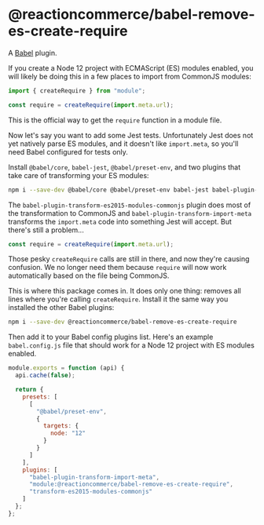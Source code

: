 # @reactioncommerce/babel-remove-es-create-require

A [Babel](https://babeljs.io) plugin.

If you create a Node 12 project with ECMAScript (ES) modules enabled, you will likely be doing this in a few places to import from CommonJS modules:

```js
import { createRequire } from "module";

const require = createRequire(import.meta.url);
```

This is the official way to get the `require` function in a module file.

Now let's say you want to add some Jest tests. Unfortunately Jest does not yet natively parse ES modules, and it doesn't like `import.meta`, so you'll need Babel configured for tests only.

Install `@babel/core`, `babel-jest`, `@babel/preset-env`, and two plugins that take care of transforming your ES modules:

```sh
npm i --save-dev @babel/core @babel/preset-env babel-jest babel-plugin-transform-import-meta babel-plugin-transform-es2015-modules-commonjs
```

The `babel-plugin-transform-es2015-modules-commonjs` plugin does most of the transformation to CommonJS and `babel-plugin-transform-import-meta` transforms the `import.meta` code into something Jest will accept. But there's still a problem...

```js
const require = createRequire(import.meta.url);
```

Those pesky `createRequire` calls are still in there, and now they're causing confusion. We no longer need them because `require` will now work automatically based on the file being CommonJS.

This is where this package comes in. It does only one thing: removes all lines where you're calling `createRequire`. Install it the same way you installed the other Babel plugins:

```sh
npm i --save-dev @reactioncommerce/babel-remove-es-create-require
```

Then add it to your Babel config plugins list. Here's an example `babel.config.js` file that should work for a Node 12 project with ES modules enabled.

```js
module.exports = function (api) {
  api.cache(false);

  return {
    presets: [
      [
        "@babel/preset-env",
        {
          targets: {
            node: "12"
          }
        }
      ]
    ],
    plugins: [
      "babel-plugin-transform-import-meta",
      "module:@reactioncommerce/babel-remove-es-create-require",
      "transform-es2015-modules-commonjs"
    ]
  };
};
```
